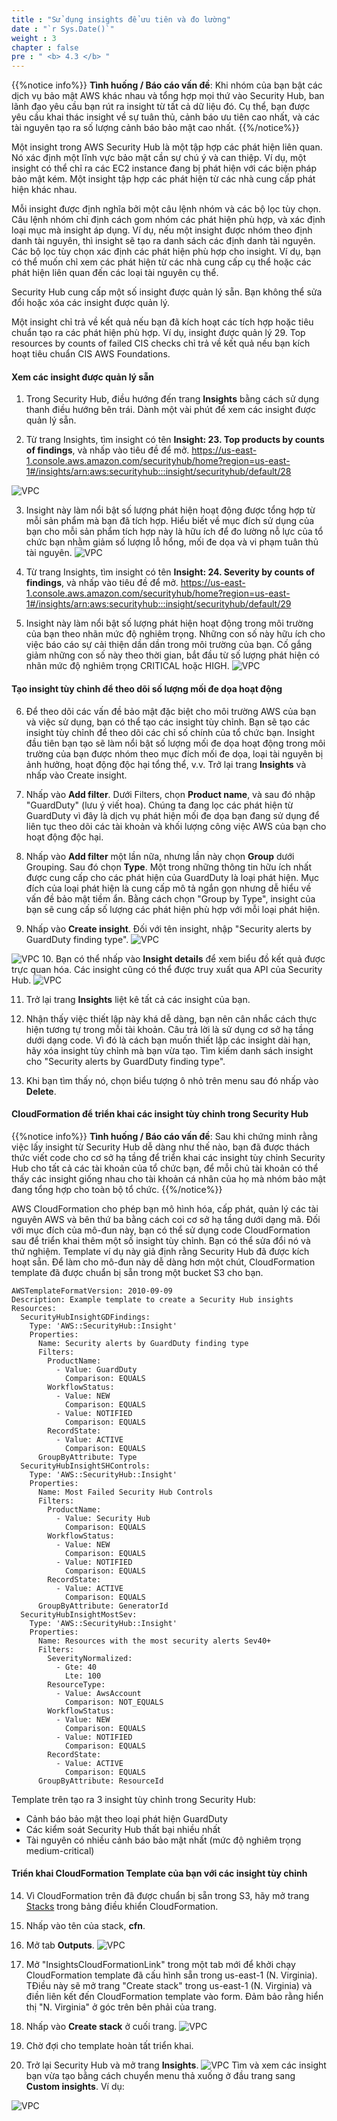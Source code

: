 ```yaml
---
title : "Sử dụng insights để ưu tiên và đo lường"
date : "`r Sys.Date()`"
weight : 3
chapter : false
pre : " <b> 4.3 </b> "
---
```


{{%notice info%}}
**Tình huống / Báo cáo vấn đề**: Khi nhóm của bạn bật các dịch vụ bảo mật AWS khác nhau và tổng hợp mọi thứ vào Security Hub, ban lãnh đạo yêu cầu bạn rút ra insight từ tất cả dữ liệu đó. Cụ thể, bạn được yêu cầu khai thác insight về sự tuân thủ, cảnh báo ưu tiên cao nhất, và các tài nguyên tạo ra số lượng cảnh báo bảo mật cao nhất.
{{%/notice%}}

Một insight trong AWS Security Hub là một tập hợp các phát hiện liên quan. Nó xác định một lĩnh vực bảo mật cần sự chú ý và can thiệp. Ví dụ, một insight có thể chỉ ra các EC2 instance đang bị phát hiện với các biện pháp bảo mật kém. Một insight tập hợp các phát hiện từ các nhà cung cấp phát hiện khác nhau.

Mỗi insight được định nghĩa bởi một câu lệnh nhóm và các bộ lọc tùy chọn. Câu lệnh nhóm chỉ định cách gom nhóm các phát hiện phù hợp, và xác định loại mục mà insight áp dụng. Ví dụ, nếu một insight được nhóm theo định danh tài nguyên, thì insight sẽ tạo ra danh sách các định danh tài nguyên. Các bộ lọc tùy chọn xác định các phát hiện phù hợp cho insight. Ví dụ, bạn có thể muốn chỉ xem các phát hiện từ các nhà cung cấp cụ thể hoặc các phát hiện liên quan đến các loại tài nguyên cụ thể.

Security Hub cung cấp một số insight được quản lý sẵn. Bạn không thể sửa đổi hoặc xóa các insight được quản lý.

Một insight chỉ trả về kết quả nếu bạn đã kích hoạt các tích hợp hoặc tiêu chuẩn tạo ra các phát hiện phù hợp. Ví dụ, insight được quản lý 29. Top resources by counts of failed CIS checks chỉ trả về kết quả nếu bạn kích hoạt tiêu chuẩn CIS AWS Foundations.

#### Xem các insight được quản lý sẵn
1. Trong Security Hub, điều hướng đến trang **Insights** bằng cách sử dụng thanh điều hướng bên trái. Dành một vài phút để xem các insight được quản lý sẵn.


2. Từ trang Insights, tìm insight có tên **Insight: 23. Top products by counts of findings**, và nhấp vào tiêu đề để mở. https://us-east-1.console.aws.amazon.com/securityhub/home?region=us-east-1#/insights/arn:aws:securityhub:::insight/securityhub/default/28 

![VPC](/images/4/4.3/s2.png)

3. Insight này làm nổi bật số lượng phát hiện hoạt động được tổng hợp từ mỗi sản phẩm mà bạn đã tích hợp. Hiểu biết về mục đích sử dụng của bạn cho mỗi sản phẩm tích hợp này là hữu ích để đo lường nỗ lực của tổ chức bạn nhằm giảm số lượng lỗ hổng, mối đe dọa và vi phạm tuân thủ tài nguyên.
![VPC](/images/4/4.3/s3.png)


4. Từ trang Insights, tìm insight có tên **Insight: 24. Severity by counts of findings**, và nhấp vào tiêu đề để mở. https://us-east-1.console.aws.amazon.com/securityhub/home?region=us-east-1#/insights/arn:aws:securityhub:::insight/securityhub/default/29 



5. Insight này làm nổi bật số lượng phát hiện hoạt động trong môi trường của bạn theo nhãn mức độ nghiêm trọng. Những con số này hữu ích cho việc báo cáo sự cải thiện dần dần trong môi trường của bạn. Cố gắng giảm những con số này theo thời gian, bắt đầu từ số lượng phát hiện có nhãn mức độ nghiêm trọng CRITICAL hoặc HIGH.
![VPC](/images/4/4.3/s5.png)

#### Tạo insight tùy chỉnh để theo dõi số lượng mối đe dọa hoạt động

6. Để theo dõi các vấn đề bảo mật đặc biệt cho môi trường AWS của bạn và việc sử dụng, bạn có thể tạo các insight tùy chỉnh. Bạn sẽ tạo các insight tùy chỉnh để theo dõi các chỉ số chính của tổ chức bạn. Insight đầu tiên bạn tạo sẽ làm nổi bật số lượng mối đe dọa hoạt động trong môi trường của bạn được nhóm theo mục đích mối đe dọa, loại tài nguyên bị ảnh hưởng, hoạt động độc hại tổng thể, v.v. Trở lại trang **Insights** và nhấp vào Create insight.


7. Nhấp vào **Add filter**. Dưới Filters, chọn **Product name**,  và sau đó nhập "GuardDuty" (lưu ý viết hoa). Chúng ta đang lọc các phát hiện từ GuardDuty vì đây là dịch vụ phát hiện mối đe dọa bạn đang sử dụng để liên tục theo dõi các tài khoản và khối lượng công việc AWS của bạn cho hoạt động độc hại.


8. Nhấp vào **Add filter** một lần nữa, nhưng lần này chọn **Group** dưới Grouping. Sau đó chọn **Type**. Một trong những thông tin hữu ích nhất được cung cấp cho các phát hiện của GuardDuty là loại phát hiện. Mục đích của loại phát hiện là cung cấp mô tả ngắn gọn nhưng dễ hiểu về vấn đề bảo mật tiềm ẩn. Bằng cách chọn "Group by Type", insight của bạn sẽ cung cấp số lượng các phát hiện phù hợp với mỗi loại phát hiện.


9. Nhấp vào **Create insight**. Đối với tên insight, nhập "Security alerts by GuardDuty finding type".
![VPC](/images/4/4.3/s9.png)

![VPC](/images/4/4.3/s9b.png)
10.  Bạn có thể nhấp vào **Insight details** để xem biểu đồ kết quả được trực quan hóa. Các insight cũng có thể được truy xuất qua API của Security Hub.
![VPC](/images/4/4.3/s10.png)

11.  Trở lại trang **Insights** liệt kê tất cả các insight của bạn.



12. Nhận thấy việc thiết lập này khá dễ dàng, bạn nên cân nhắc cách thực hiện tương tự trong mỗi tài khoản. Câu trả lời là sử dụng cơ sở hạ tầng dưới dạng code. Vì đó là cách bạn muốn thiết lập các insight dài hạn, hãy xóa insight tùy chỉnh mà bạn vừa tạo. Tìm kiếm danh sách insight cho "Security alerts by GuardDuty finding type".


13. Khi bạn tìm thấy nó, chọn biểu tượng ô nhỏ trên menu sau đó nhấp vào **Delete**.


#### CloudFormation để triển khai các insight tùy chỉnh trong Security Hub
{{%notice info%}}
**Tình huống / Báo cáo vấn đề**: Sau khi chứng minh rằng việc lấy insight từ Security Hub dễ dàng như thế nào, bạn đã được thách thức viết code cho cơ sở hạ tầng để triển khai các insight tùy chỉnh Security Hub cho tất cả các tài khoản của tổ chức bạn, để mỗi chủ tài khoản có thể thấy các insight giống nhau cho tài khoản cá nhân của họ mà nhóm bảo mật đang tổng hợp cho toàn bộ tổ chức.
{{%/notice%}}

AWS CloudFormation cho phép bạn mô hình hóa, cấp phát, quản lý các tài nguyên AWS và bên thứ ba bằng cách coi cơ sở hạ tầng dưới dạng mã. Đối với mục đích của mô-đun này, bạn có thể sử dụng code CloudFormation sau để triển khai thêm một số insight tùy chỉnh. Bạn có thể sửa đổi nó và thử nghiệm. Template ví dụ này giả định rằng Security Hub đã được kích hoạt sẵn. Để làm cho mô-đun này dễ dàng hơn một chút, CloudFormation template đã được chuẩn bị sẵn trong một bucket S3 cho bạn.


```
AWSTemplateFormatVersion: 2010-09-09
Description: Example template to create a Security Hub insights
Resources:
  SecurityHubInsightGDFindings:
    Type: 'AWS::SecurityHub::Insight'
    Properties:
      Name: Security alerts by GuardDuty finding type
      Filters:
        ProductName:
          - Value: GuardDuty
            Comparison: EQUALS
        WorkflowStatus:
          - Value: NEW
            Comparison: EQUALS
          - Value: NOTIFIED
            Comparison: EQUALS
        RecordState:
          - Value: ACTIVE
            Comparison: EQUALS
      GroupByAttribute: Type
  SecurityHubInsightSHControls:
    Type: 'AWS::SecurityHub::Insight'
    Properties:
      Name: Most Failed Security Hub Controls
      Filters:
        ProductName:
          - Value: Security Hub
            Comparison: EQUALS
        WorkflowStatus:
          - Value: NEW
            Comparison: EQUALS
          - Value: NOTIFIED
            Comparison: EQUALS
        RecordState:
          - Value: ACTIVE
            Comparison: EQUALS
      GroupByAttribute: GeneratorId
  SecurityHubInsightMostSev:
    Type: 'AWS::SecurityHub::Insight'
    Properties:
      Name: Resources with the most security alerts Sev40+
      Filters:
        SeverityNormalized:
          - Gte: 40
            Lte: 100
        ResourceType:
          - Value: AwsAccount
            Comparison: NOT_EQUALS
        WorkflowStatus:
          - Value: NEW
            Comparison: EQUALS
          - Value: NOTIFIED
            Comparison: EQUALS
        RecordState:
          - Value: ACTIVE
            Comparison: EQUALS
      GroupByAttribute: ResourceId
```
Template trên tạo ra 3 insight tùy chỉnh trong Security Hub:
+ Cảnh báo bảo mật theo loại phát hiện GuardDuty
+ Các kiểm soát Security Hub thất bại nhiều nhất
+ Tài nguyên có nhiều cảnh báo bảo mật nhất (mức độ nghiêm trọng medium-critical)

#### Triển khai CloudFormation Template của bạn với các insight tùy chỉnh

14. Vì CloudFormation trên đã được chuẩn bị sẵn trong S3, hãy mở trang [Stacks](https://us-east-1.console.aws.amazon.com/cloudformation/home?region=us-east-1#/stacks/?filteringText=cfn&filteringStatus=active&viewNested=false) trong bảng điều khiển CloudFormation.


15. Nhấp vào tên của stack, **cfn**.


16. Mở tab **Outputs**.
![VPC](/images/4/4.3/s16.png)


17.   Mở "InsightsCloudFormationLink" trong một tab mới để khởi chạy CloudFormation template đã cấu hình sẵn trong us-east-1 (N. Virginia). TĐiều này sẽ mở trang "Create stack" trong us-east-1 (N. Virginia) và điền liên kết đến CloudFormation template vào form. Đảm bảo rằng hiển thị "N. Virginia" ở góc trên bên phải của trang.



18. Nhấp vào **Create stack** ở cuối trang.
![VPC](/images/4/4.3/s18.png)


19. Chờ đợi cho template hoàn tất triển khai.



20. Trở lại Security Hub và mở trang **Insights**. 
![VPC](/images/4/4.3/s18b.png)
Tìm và xem các insight bạn vừa tạo bằng cách chuyển menu thả xuống ở đầu trang sang **Custom insights**. Ví dụ:

![VPC](/images/4/4.3/s18c.png)